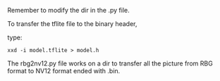 Remember to modify the dir in the .py file.

To transfer the tflite file to the binary header,

type:

```
xxd -i model.tflite > model.h
```

The rbg2nv12.py file works on a dir to transfer all the picture from RBG format to NV12 format ended with .bin.